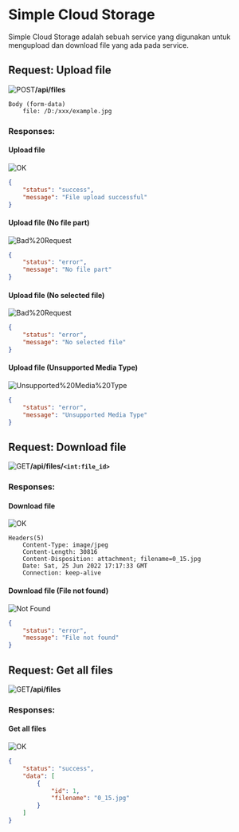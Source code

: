 # Simple Cloud Storage
Simple Cloud Storage adalah sebuah service yang digunakan untuk mengupload dan download file yang ada pada service.

## Request: Upload file
![POST](https://badgen.net/badge/Method/POST/yellow)**/api/files**
```
Body (form-data)
    file: /D:/xxx/example.jpg
```


### Responses:
#### Upload file
![OK](https://badgen.net/badge/OK/200/green)
```json
{
    "status": "success",
    "message": "File upload successful"
}
```
#### Upload file (No file part)
![Bad%20Request](https://badgen.net/badge/Bad%20Request/400/red)
```json
{
    "status": "error",
    "message": "No file part"
}
```
#### Upload file (No selected file)
![Bad%20Request](https://badgen.net/badge/Bad%20Request/400/red)
```json
{
    "status": "error",
    "message": "No selected file"
}
```
#### Upload file (Unsupported Media Type)
![Unsupported%20Media%20Type](https://badgen.net/badge/Unsupported%20Media%20Type/415/red)
```json
{
    "status": "error",
    "message": "Unsupported Media Type"
}
```

## Request: Download file
![GET](https://badgen.net/badge/Method/GET/green)**/api/files/`<int:file_id>`**


### Responses:
#### Download file
![OK](https://badgen.net/badge/OK/200/green)
```
Headers(5)
    Content-Type: image/jpeg
    Content-Length: 30816
    Content-Disposition: attachment; filename=0_15.jpg
    Date: Sat, 25 Jun 2022 17:17:33 GMT
    Connection: keep-alive
```
#### Download file (File not found)
![Not Found](https://badgen.net/badge/Not%20Found/404/red)
```json
{
    "status": "error",
    "message": "File not found"
}
```

## Request: Get all files
![GET](https://badgen.net/badge/Method/GET/green)**/api/files**


### Responses:
#### Get all files
![OK](https://badgen.net/badge/OK/200/green)
```json
{
    "status": "success",
    "data": [
        {
            "id": 1,
            "filename": "0_15.jpg"
        }
    ]
}
```